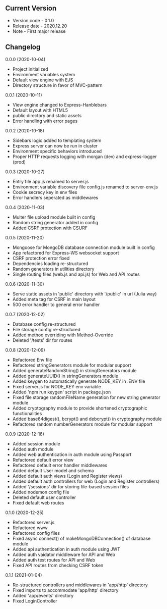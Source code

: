 ## Current Version

- Version code - 0.1.0
- Release date - 2020.12.20
- Note - First major release

## Changelog

0.0.0 (2020-10-04)
- Project initialized
- Environment variables system
- Default view engine with EJS
- Directory structure in favor of MVC-pattern

0.0.1 (2020-10-11)
- View engine changed to Express-Hanblebars
- Default layout with HTML5
- public directory and static assets
- Error handling with error pages

0.0.2 (2020-10-18)
- Sidebars logic added to templating system
- Express server can now be run in cluster
- Environment specific behaviors introduced
- Proper HTTP requests logging with morgan (dev) and express-logger (prod)

0.0.3 (2020-10-27)
- Entry file app.js renamed to server.js
- Environment variable discovery file config.js renamed to server-env.js
- Cookie secrecy key in env files
- Error handlers seperated as middlewares

0.0.4 (2020-11-03)
- Multer file upload module built in config
- Random string generator added in config
- Added CSRF protection with CSURF

0.0.5 (2020-11-20)
- Mongoose for MongoDB database connection module built in config
- App refactored for Express-WS websocket support
- CSRF protection error fixed
- Dependencies loading re-structured
- Random generators in utilities directory
- Single routing files (web.js and api.js) for Web and API routes

0.0.6 (2020-11-30)
- Serve static assets in 'public' directory with '/public' in url (Julia way)
- Added meta tag for CSRF in main layout
- 500 error handler to general error handler

0.0.7 (2020-12-02)
- Database config re-structured
- File storage config re-structured
- Added method overriding with Method-Override
- Deleted '/tests' dir for routes

0.0.8 (2020-12-09)
- Refactored Env file
- Refactored stringGenerators module for modular support
- Added generateRandomString() in stringGenerators module
- Added generateUUID() in stringGenerators module
- Added keygen to automatically generate NODE_KEY in .ENV file
- Fixed server.js for NODE_KEY env variable
- Added 'npm run keygen' script in package.json
- Fixed file storage randomFileName generation for new string generator module
- Added cryptography module to provide shortened cryptographic functionalities
- Added base64digest(), bcrypt() and debcrypt() in cryptography module
- Refactored random numberGenerators module for modular support

0.0.9 (2020-12-16)
- Added session module
- Added auth module
- Added web authentication in auth module using Passport
- Refactored default error view
- Refactored default error handler middlewares
- Added default User model and schema
- Added default auth views (Login and Register views)
- Added default auth controllers for web (Login and Register controllers)
- Added '/sessions' dir for storing file-based session files
- Added nodemon config file
- Deleted default user controller
- Fixed default web routes

0.1.0 (2020-12-25)
- Refactored server.js
- Refactored www
- Refactored config files
- Fixed async connect() of makeMongoDBConnection() of database module
- Added api authentication in auth module using JWT
- Added auth vaidator middleware for API and Web
- Added auth test routes for API and Web
- Fixed API routes from checking CSRF token

0.1.1 (2021-01-04)
- Re-structured controllers and middlewares in 'app/http' directory
- Fixed imports to accommodate 'app/http' directory
- Added 'app/events' directory
- Fixed LoginController